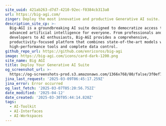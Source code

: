 ```yaml
---
site_uuid: 421ab263-d7d7-4210-92ec-f0384cb313a8
url: https://big-agi.com/
zinger: Deploy the most innovative and productive Generative AI suite.
description_site_cp: >-
  Big-AGI is a groundbreaking AI suite designed to democratize access to
  advanced artificial intelligence for everyone. From professionals and
  developers to AI enthusiasts, Big-AGI provides a comprehensive,
  productivity-focused platform that combines state-of-the-art models with
  high-performance tools and complete data control.
github_repo_url: https://github.com/enricoros/big-agi
image: https://big-agi.com/icons/card-dark-1200.png
site_name: Big AGI
title: Deploy Your Generative AI Suite
og_screenshot_url: >-
  https://og-screenshots-prod.s3.amazonaws.com/1366x768/80/false/3f0ef748c3e0fd26bce9f4d1a8522adee2f7d40e351617ebcf0d138bc1cfeb35.jpeg
jina_last_request: '2025-03-09T06:45:17.259Z'
jina_error: Error occurred
og_last_fetch: '2025-03-07T05:20:56.752Z'
date_modified: '2025-04-12'
date_created: '2025-03-30T05:44:14.820Z'
tags:
  - AI-Toolkit
  - AI-Interfaces
  - AI-Workspaces
---
```












































































































































































































































































































































































































































